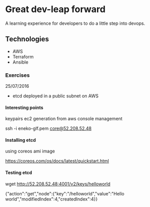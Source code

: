 # Great dev-leap forward

A learning experience for developers to do a little step into devops.

## Technologies

* AWS
* Terraform
* Ansible

### Exercises

25/07/2016

- etcd deployed in a public subnet on AWS

#### Interesting points

keypairs ec2 generation from aws console management

ssh -i eneko-glf.pem core@52.208.52.48

#### Installing etcd

using coreos ami image

https://coreos.com/os/docs/latest/quickstart.html


#### Testing etcd

wget http://52.208.52.48:4001/v2/keys/helloworld

{"action":"get","node":{"key":"/helloworld","value":"Hello world","modifiedIndex":4,"createdIndex":4}}



